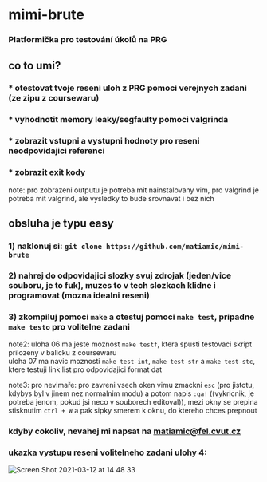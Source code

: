 # mimi-brute
### Platformička pro testování úkolů na PRG

## co to umi?
### * otestovat tvoje reseni uloh z PRG pomoci verejnych zadani (ze zipu z coursewaru)
### * vyhodnotit memory leaky/segfaulty pomoci valgrinda
### * zobrazit vstupni a vystupni hodnoty pro reseni neodpovidajici referenci
### * zobrazit exit kody

note: pro zobrazeni outputu je potreba mit nainstalovany vim, pro valgrind je potreba mit valgrind, ale vysledky to bude srovnavat i bez nich

## obsluha je typu easy
### 1) naklonuj si: `git clone https://github.com/matiamic/mimi-brute`

### 2) nahrej do odpovidajici slozky svuj zdrojak (jeden/vice souboru, je to fuk), muzes to v tech slozkach klidne i programovat (mozna idealni reseni)

### 3) zkompiluj pomoci `make` a otestuj pomoci `make test`, pripadne `make testo` pro volitelne zadani 

note2: uloha 06 ma jeste moznost `make testf`, ktera spusti testovaci skript prilozeny v balicku z coursewaru  
uloha 07 ma navic moznosti `make test-int`, `make test-str` a `make test-stc`, ktere testuji link list pro odpovidajici format dat

note3: pro nevimaře: pro zavreni vsech oken vimu zmackni `esc` (pro jistotu, kdybys byl v jinem nez normalnim modu) a potom napis `:qa!` ((vykricnik, je potreba jenom, pokud jsi neco v souborech editoval)), mezi okny se prepina stisknutim `ctrl + W` a pak sipky smerem k oknu, do ktereho chces prepnout

### kdyby cokoliv, nevahej mi napsat na matiamic@fel.cvut.cz

### ukazka vystupu reseni volitelneho zadani ulohy 4:  
![Screen Shot 2021-03-12 at 14 48 33](https://user-images.githubusercontent.com/62507257/110949275-b30d3700-8342-11eb-85c8-18aa0a01ec76.png)
